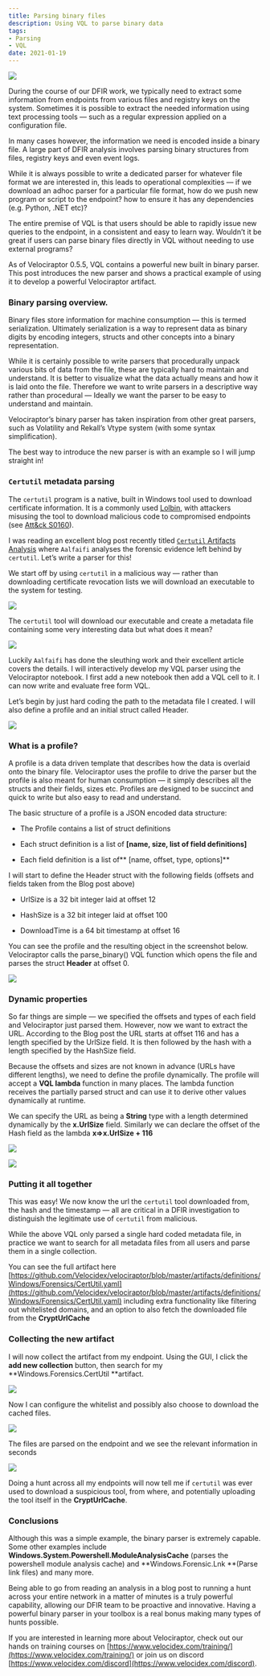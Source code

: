 ```yaml
---
title: Parsing binary files
description: Using VQL to parse binary data
tags:
- Parsing
- VQL
date: 2021-01-19
---
```


![](../../img/05guWyV7JU51Gcg3T?width=600px)

During the course of our DFIR work, we typically need to extract some
information from endpoints from various files and registry keys on the
system. Sometimes it is possible to extract the needed information
using text processing tools — such as a regular expression applied on
a configuration file.

In many cases however, the information we need is encoded inside a
binary file. A large part of DFIR analysis involves parsing binary
structures from files, registry keys and even event logs.

While it is always possible to write a dedicated parser for whatever
file format we are interested in, this leads to operational
complexities — if we download an adhoc parser for a particular file
format, how do we push new program or script to the endpoint? how to
ensure it has any dependencies (e.g. Python, .NET etc)?

The entire premise of VQL is that users should be able to rapidly
issue new queries to the endpoint, in a consistent and easy to learn
way. Wouldn’t it be great if users can parse binary files directly in
VQL without needing to use external programs?

As of Velociraptor 0.5.5, VQL contains a powerful new built in binary
parser. This post introduces the new parser and shows a practical
example of using it to develop a powerful Velociraptor artifact.

### Binary parsing overview.

Binary files store information for machine consumption — this is termed serialization. Ultimately serialization is a way to represent data as binary digits by encoding integers, structs and other concepts into a binary representation.

While it is certainly possible to write parsers that procedurally unpack various bits of data from the file, these are typically hard to maintain and understand. It is better to visualize what the data actually means and how it is laid onto the file. Therefore we want to write parsers in a descriptive way rather than procedural — Ideally we want the parser to be easy to understand and maintain.

Velociraptor’s binary parser has taken inspiration from other great parsers, such as Volatility and Rekall’s Vtype system (with some syntax simplification).

The best way to introduce the new parser is with an example so I will jump straight in!

### `Certutil` metadata parsing

The `certutil` program is a native, built in Windows tool used to download certificate information. It is a commonly used [Lolbin](https://lolbas-project.github.io/lolbas/Binaries/Certutil/), with attackers misusing the tool to download malicious code to compromised endpoints (see [Att&ck S0160](https://attack.mitre.org/software/S0160/)).

I was reading an excellent blog post recently titled [`Certutil` Artifacts Analysis](https://u0041.co/blog/post/3) where `Aalfaifi` analyses the forensic evidence left behind by `certutil`. Let’s write a parser for this!

We start off by using `certutil` in a malicious way — rather than downloading certificate revocation lists we will download an executable to the system for testing.

![](../../img/1c9DTl-Q04OAFY9T6CUidfw.png)

The `certutil` tool will download our executable and create a metadata file containing some very interesting data but what does it mean?

![](../../img/13ZKzTgDOewJinIZPEk_5TQ.png)

Luckily `Aalfaifi` has done the sleuthing work and their excellent article covers the details. I will interactively develop my VQL parser using the Velociraptor notebook. I first add a new notebook then add a VQL cell to it. I can now write and evaluate free form VQL.

Let’s begin by just hard coding the path to the metadata file I created. I will also define a profile and an initial struct called Header.

![](../../img/1Dr6MW-g3e7l_adVaf0ZpSw.png)

### What is a profile?

A profile is a data driven template that describes how the data is overlaid onto the binary file. Velociraptor uses the profile to drive the parser but the profile is also meant for human consumption — it simply describes all the structs and their fields, sizes etc. Profiles are designed to be succinct and quick to write but also easy to read and understand.

The basic structure of a profile is a JSON encoded data structure:

* The Profile contains a list of struct definitions

* Each struct definition is a list of **[name, size, list of field definitions]**

* Each field definition is a list of** [name, offset, type, options]**

I will start to define the Header struct with the following fields (offsets and fields taken from the Blog post above)

* UrlSize is a 32 bit integer laid at offset 12

* HashSize is a 32 bit integer laid at offset 100

* DownloadTime is a 64 bit timestamp at offset 16

You can see the profile and the resulting object in the screenshot below. Velociraptor calls the parse_binary() VQL function which opens the file and parses the struct **Header** at offset 0.

![](../../img/1WsI7L2niMYLC_N08v-eP1g.png)

### Dynamic properties

So far things are simple — we specified the offsets and types of each field and Velociraptor just parsed them. However, now we want to extract the URL. According to the Blog post the URL starts at offset 116 and has a length specified by the UrlSize field. It is then followed by the hash with a length specified by the HashSize field.

Because the offsets and sizes are not known in advance (URLs have different lengths), we need to define the profile dynamically. The profile will accept a **VQL lambda** function in many places. The lambda function receives the partially parsed struct and can use it to derive other values dynamically at runtime.

We can specify the URL as being a **String** type with a length determined dynamically by the **x.UrlSize** field. Similarly we can declare the offset of the Hash field as the lambda **x=>x.UrlSize + 116**

![](../../img/1HZ7HGESjXWLR3DfapFOAxA.png)

![](../../img/1S3LmbPVR8HpY1dgojr1kxA.png)

### Putting it all together

This was easy! We now know the url the `certutil` tool downloaded
from, the hash and the timestamp — all are critical in a DFIR
investigation to distinguish the legitimate use of `certutil` from
malicious.

While the above VQL only parsed a single hard coded metadata file, in practice we want to search for all metadata files from all users and parse them in a single collection.

You can see the full artifact here [https://github.com/Velocidex/velociraptor/blob/master/artifacts/definitions/Windows/Forensics/CertUtil.yaml](https://github.com/Velocidex/velociraptor/blob/master/artifacts/definitions/Windows/Forensics/CertUtil.yaml) including extra functionality like filtering out whitelisted domains, and an option to also fetch the downloaded file from the **CryptUrlCache**

### Collecting the new **artifact**

I will now collect the artifact from my endpoint. Using the GUI, I click the **add new collection** button, then search for my **Windows.Forensics.CertUtil **artifact.

![](../../img/1j1yRTbk4mFoWNPBWKHHevA.png)

Now I can configure the whitelist and possibly also choose to download the cached files.

![](../../img/1djMNYeKuRJ5xISGh7ssg9Q.png)

The files are parsed on the endpoint and we see the relevant information in seconds

![](../../img/1W9X8wH91FoezNlOk4gXzuA.png)

Doing a hunt across all my endpoints will now tell me if `certutil` was ever used to download a suspicious tool, from where, and potentially uploading the tool itself in the **CryptUrlCache**.

### Conclusions

Although this was a simple example, the binary parser is extremely capable. Some other examples include **Windows.System.Powershell.ModuleAnalysisCache** (parses the powershell module analysis cache) and **Windows.Forensic.Lnk **(Parse link files) and many more.

Being able to go from reading an analysis in a blog post to running a hunt across your entire network in a matter of minutes is a truly powerful capability, allowing our DFIR team to be proactive and innovative. Having a powerful binary parser in your toolbox is a real bonus making many types of hunts possible.

If you are interested in learning more about Velociraptor, check out our hands on training courses on [https://www.velocidex.com/training/](https://www.velocidex.com/training/) or join us on discord [https://www.velocidex.com/discord](https://www.velocidex.com/discord).
